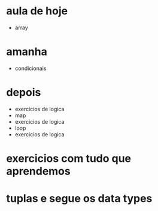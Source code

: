# aula de hoje 
- array
# amanha
- condicionais
# depois
- exercicios de logica
- map
- exercicios de logica
- loop
- exercicios de logica
# exercicios com tudo que aprendemos
# tuplas e segue os data types
